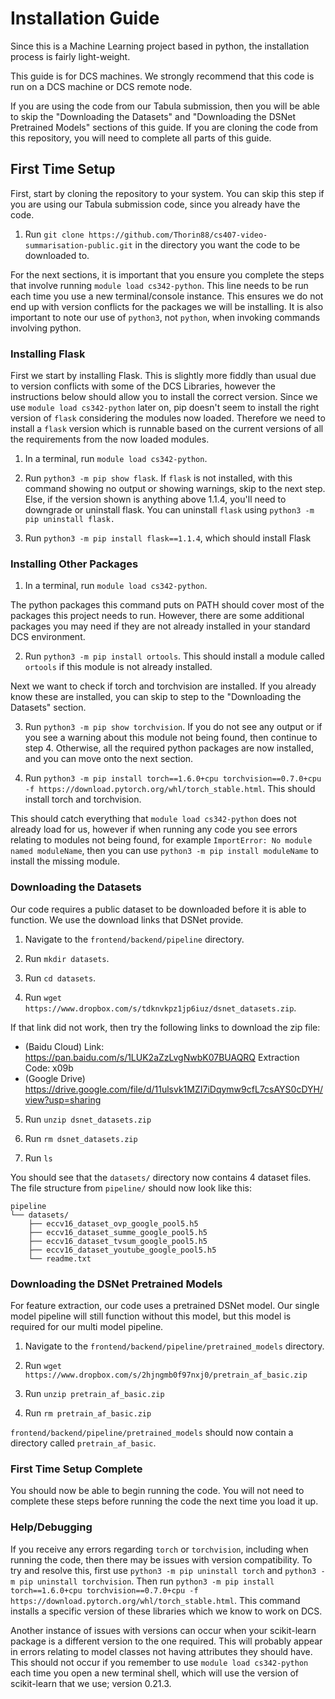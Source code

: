 # Installation Guide

Since this is a Machine Learning project based in python, the installation process is fairly light-weight.

This guide is for DCS machines. We strongly recommend that this code is run on a DCS machine or DCS remote node.

If you are using the code from our Tabula submission, then you will be able to skip the "Downloading the Datasets" and "Downloading the DSNet Pretrained Models" sections of this guide. If you are cloning the code from this repository, you will need to complete all parts of this guide.

## First Time Setup

First, start by cloning the repository to your system. You can skip this step if you are using our Tabula submission code, since you already have the code.

1) Run `git clone https://github.com/Thorin88/cs407-video-summarisation-public.git` in the directory you want the code to be downloaded to.

For the next sections, it is important that you ensure you complete the steps that involve running `module load cs342-python`. This line needs to be run each time you use a new terminal/console instance. This ensures we do not end up with version conflicts for the packages we will be installing. It is also important to note our use of `python3`, not `python`, when invoking commands involving python.

### Installing Flask

First we start by installing Flask. This is slightly more fiddly than usual due to version conflicts with some of the DCS Libraries, however the instructions below should allow you to install the correct version. Since we use `module load cs342-python` later on, pip doesn't seem to install the right version of `flask` considering the modules now loaded. Therefore we need to install a `flask` version which is runnable based on the current versions of all the requirements from the now loaded modules.

1) In a terminal, run `module load cs342-python`.

2) Run `python3 -m pip show flask`. If `flask` is not installed, with this command showing no output or showing warnings, skip to the next step. Else, if the version shown is anything above 1.1.4, you'll need to downgrade or uninstall flask. You can uninstall `flask` using `python3 -m pip uninstall flask.`

3) Run `python3 -m pip install flask==1.1.4`, which should install Flask

### Installing Other Packages

1) In a terminal, run `module load cs342-python`.

The python packages this command puts on PATH should cover most of the packages this project needs to run. However, there are some additional packages you may need if they are not already installed in your standard DCS environment.

2) Run `python3 -m pip install ortools`. This should install a module called `ortools` if this module is not already installed.

Next we want to check if torch and torchvision are installed. If you already know these are installed, you can skip to step to the "Downloading the Datasets" section.

3) Run `python3 -m pip show torchvision`. If you do not see any output or if you see a warning about this module not being found, then continue to step 4. Otherwise, all the required python packages are now installed, and you can move onto the next section.

4) Run `python3 -m pip install torch==1.6.0+cpu torchvision==0.7.0+cpu -f https://download.pytorch.org/whl/torch_stable.html`. This should install torch and torchvision.

This should catch everything that `module load cs342-python` does not already load for us, however if when running any code you see errors relating to modules not being found, for example `ImportError: No module named moduleName`, then you can use `python3 -m pip install moduleName` to install the missing module.

### Downloading the Datasets

Our code requires a public dataset to be downloaded before it is able to function. We use the download links that DSNet provide.

1) Navigate to the `frontend/backend/pipeline` directory.

2) Run `mkdir datasets`.

3) Run `cd datasets`.

4) Run `wget https://www.dropbox.com/s/tdknvkpz1jp6iuz/dsnet_datasets.zip`.

If that link did not work, then try the following links to download the zip file:

+ (Baidu Cloud) Link: https://pan.baidu.com/s/1LUK2aZzLvgNwbK07BUAQRQ Extraction Code: x09b
+ (Google Drive) https://drive.google.com/file/d/11ulsvk1MZI7iDqymw9cfL7csAYS0cDYH/view?usp=sharing

5) Run `unzip dsnet_datasets.zip`

6) Run `rm dsnet_datasets.zip`

7) Run `ls`

You should see that the `datasets/` directory now contains 4 dataset files. The file structure from `pipeline/` should now look like this:

```
pipeline
└── datasets/
    ├── eccv16_dataset_ovp_google_pool5.h5
    ├── eccv16_dataset_summe_google_pool5.h5
    ├── eccv16_dataset_tvsum_google_pool5.h5
    ├── eccv16_dataset_youtube_google_pool5.h5
    └── readme.txt
```

### Downloading the DSNet Pretrained Models

For feature extraction, our code uses a pretrained DSNet model. Our single model pipeline will still function without this model, but this model is required for our multi model pipeline.

1) Navigate to the `frontend/backend/pipeline/pretrained_models` directory.

2) Run `wget https://www.dropbox.com/s/2hjngmb0f97nxj0/pretrain_af_basic.zip`

3) Run `unzip pretrain_af_basic.zip`

4) Run `rm pretrain_af_basic.zip`

`frontend/backend/pipeline/pretrained_models` should now contain a directory called `pretrain_af_basic`.

### First Time Setup Complete

You should now be able to begin running the code. You will not need to complete these steps before running the code the next time you load it up.

### Help/Debugging

If you receive any errors regarding `torch` or `torchvision`, including when running the code, then there may be issues with version compatibility. To try and resolve this, first use `python3 -m pip uninstall torch` and `python3 -m pip uninstall torchvision`. Then run `python3 -m pip install torch==1.6.0+cpu torchvision==0.7.0+cpu -f https://download.pytorch.org/whl/torch_stable.html`. This command installs a specific version of these libraries which we know to work on DCS.

Another instance of issues with versions can occur when your scikit-learn package is a different version to the one required. This will probably appear in errors relating to model classes not having attributes they should have. This should not occur if you remember to use `module load cs342-python` each time you open a new terminal shell, which will use the version of scikit-learn that we use; version 0.21.3.
